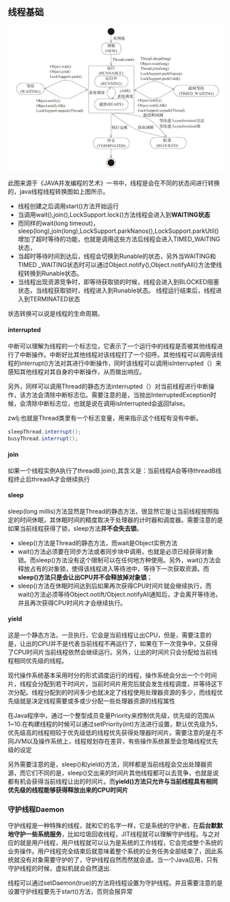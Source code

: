 ## 线程基础

![](image/thread0.png)

此图来源于《JAVA并发编程的艺术》一书中，线程是会在不同的状态间进行转换的，java线程线程转换图如上图所示。

 - 线程创建之后调用start()方法开始运行
 - 当调用wait(),join(),LockSupport.lock()方法线程会进入到**WAITING状态**
 - 而同样的wait(long timeout)，sleep(long),join(long),LockSupport.parkNanos(),LockSupport.parkUtil()增加了超时等待的功能，也就是调用这些方法后线程会进入TIMED_WAITING状态，
 - 当超时等待时间到达后，线程会切换到Runable的状态，另外当WAITING和TIMED _WAITING状态时可以通过Object.notify(),Object.notifyAll()方法使线程转换到Runable状态。
 - 当线程出现资源竞争时，即等待获取锁的时候，线程会进入到BLOCKED阻塞状态，当线程获取锁时，线程进入到Runable状态。
线程运行结束后，线程进入到TERMINATED状态

状态转换可以说是线程的生命周期。

#### interrupted
中断可以理解为线程的一个标志位，它表示了一个运行中的线程是否被其他线程进行了中断操作。中断好比其他线程对该线程打了一个招呼。其他线程可以调用该线程的interrupt()方法对其进行中断操作，同时该线程可以调用isInterrupted（）来感知其他线程对其自身的中断操作，从而做出响应。

另外，同样可以调用Thread的静态方法interrupted（）对当前线程进行中断操作，该方法会清除中断标志位。需要注意的是，当抛出InterruptedException时候，会清除中断标志位，也就是说在调用isInterrupted会返回false。

zwlj:也就是Thread类里有一个标志变量，用来指示这个线程有没有中断。

``` java
sleepThread.interrupt();
busyThread.interrupt();
```

#### join
如果一个线程实例A执行了threadB.join(),其含义是：当前线程A会等待threadB线程终止后threadA才会继续执行

#### sleep
sleep(long millis)方法显然是Thread的静态方法，很显然它是让当前线程按照指定的时间休眠，其休眠时间的精度取决于处理器的计时器和调度器。需要注意的是如果当前线程获得了锁，sleep方法**并不会失去锁**。

 - sleep()方法是Thread的静态方法，而wait是Object实例方法
 - wait()方法必须要在同步方法或者同步块中调用，也就是必须已经获得对象锁。而sleep()方法没有这个限制可以在任何地方种使用。另外，wait()方法会释放占有的对象锁，使得该线程进入等待池中，等待下一次获取资源。而**sleep()方法只是会让出CPU并不会释放掉对象锁**；
 - sleep()方法在休眠时间达到后如果再次获得CPU时间片就会继续执行，而wait()方法必须等待Object.notift/Object.notifyAll通知后，才会离开等待池，并且再次获得CPU时间片才会继续执行。

#### yield
这是一个静态方法，一旦执行，它会是当前线程让出CPU，但是，需要注意的是，让出的CPU并不是代表当前线程不再运行了，如果在下一次竞争中，又获得了CPU时间片当前线程依然会继续运行。另外，让出的时间片只会分配给当前线程相同优先级的线程。


现代操作系统基本采用时分的形式调度运行的线程，操作系统会分出一个个时间片，线程会分配到若干时间片，当前时间片用完后就会发生线程调度，并等待这下次分配。线程分配到的时间多少也就决定了线程使用处理器资源的多少，而线程优先级就是决定线程需要或多或少分配一些处理器资源的线程属性

在Java程序中，通过一个整型成员变量Priority来控制优先级，优先级的范围从1~10.在构建线程的时候可以通过setPriority(int)方法进行设置，默认优先级为5，优先级高的线程相较于优先级低的线程优先获得处理器时间片。需要注意的是在不同JVM以及操作系统上，线程规划存在差异，有些操作系统甚至会忽略线程优先级的设定

另外需要注意的是，sleep()和yield()方法，同样都是当前线程会交出处理器资源，而它们不同的是，sleep()交出来的时间片其他线程都可以去竞争，也就是说都有机会获得当前线程让出的时间片。而**yield()方法只允许与当前线程具有相同优先级的线程能够获得释放出来的CPU时间片**

### 守护线程Daemon
守护线程是一种特殊的线程，就和它的名字一样，它是系统的守护者，在**后台默默地守护一些系统服务**，比如垃圾回收线程，JIT线程就可以理解守护线程。与之对应的就是用户线程，用户线程就可以认为是系统的工作线程，它会完成整个系统的业务操作。用户线程完全结束后就意味着整个系统的业务任务全部结束了，因此系统就没有对象需要守护的了，守护线程自然而然就会退。当一个Java应用，只有守护线程的时候，虚拟机就会自然退出.

线程可以通过setDaemon(true)的方法将线程设置为守护线程。并且需要注意的是设置守护线程要先于start()方法，否则会报异常
